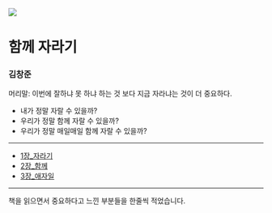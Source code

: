 ![](https://image.yes24.com/goods/67350256/XL)

# 함께 자라기
### 김창준

머리말: 이번에 잘하냐 못 하냐 하는 것 보다 지금 자라냐는 것이 더 중요하다.
- 내가 정말 자랄 수 있을까?
- 우리가 정말 함께 자랄 수 있을까?
- 우리가 정말 매일매일 함께 자랄 수 있을까?


---
- [1장_자라기](1%EC%9E%A5_%EC%9E%90%EB%9D%BC%EA%B8%B0%2F1%EC%9E%A5_%EC%9E%90%EB%9D%BC%EA%B8%B0.md)
- [2장_함께](2%EC%9E%A5_%ED%95%A8%EA%BB%98%2F2%EC%9E%A5_%ED%95%A8%EA%BB%98.md)
- [3장_애자일](3%EC%9E%A5_%EC%95%A0%EC%9E%90%EC%9D%BC%2F3%EC%9E%A5_%EC%95%A0%EC%9E%90%EC%9D%BC.md)

---
책을 읽으면서 중요하다고 느낀 부분들을 한줄씩 적었습니다.
